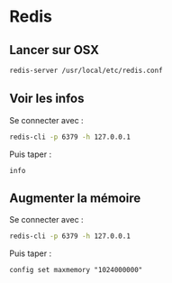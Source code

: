 Redis
=====

Lancer sur OSX
--------------

```bash
redis-server /usr/local/etc/redis.conf
```

Voir les infos
--------------

Se connecter avec :

```bash
redis-cli -p 6379 -h 127.0.0.1
```

Puis taper :

```
info
```

Augmenter la mémoire
--------------------

Se connecter avec :

```bash
redis-cli -p 6379 -h 127.0.0.1
```

Puis taper :

```
config set maxmemory "1024000000"
```



